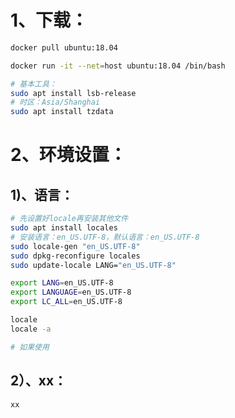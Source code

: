 # 1、下载：

```bash
docker pull ubuntu:18.04

docker run -it --net=host ubuntu:18.04 /bin/bash

# 基本工具：
sudo apt install lsb-release
# 时区：Asia/Shanghai
sudo apt install tzdata
```

# 2、环境设置：

## 1)、语言：

```bash
# 先设置好locale再安装其他文件
sudo apt install locales
# 安装语言：en_US.UTF-8，默认语言：en_US.UTF-8
sudo locale-gen "en_US.UTF-8"
sudo dpkg-reconfigure locales 
sudo update-locale LANG="en_US.UTF-8"

export LANG=en_US.UTF-8
export LANGUAGE=en_US.UTF-8
export LC_ALL=en_US.UTF-8

locale
locale -a

# 如果使用
```

## 2）、xx：

```bash
xx
```



